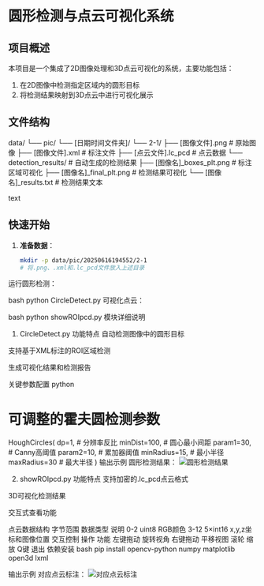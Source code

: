 # 圆形检测与点云可视化系统

## 项目概述

本项目是一个集成了2D图像处理和3D点云可视化的系统，主要功能包括：
1. 在2D图像中检测指定区域内的圆形目标
2. 将检测结果映射到3D点云中进行可视化展示

## 文件结构
data/
└── pic/
└── [日期时间文件夹]/
└── 2-1/
├── [图像文件].png # 原始图像
├── [图像文件].xml # 标注文件
├── [点云文件].lc_pcd # 点云数据
└── detection_results/ # 自动生成的检测结果
├── [图像名]_boxes_plt.png # 标注区域可视化
├── [图像名]_final_plt.png # 检测结果可视化
└── [图像名]_results.txt # 检测结果文本

text

## 快速开始

1. **准备数据**：
   ```bash
   mkdir -p data/pic/20250616194552/2-1
   # 将.png、.xml和.lc_pcd文件放入上述目录
运行圆形检测：

bash
python CircleDetect.py
可视化点云：

bash
python showROIpcd.py
模块详细说明
1. CircleDetect.py
功能特点
自动检测图像中的圆形目标

支持基于XML标注的ROI区域检测

生成可视化结果和检测报告

关键参数配置
python
# 可调整的霍夫圆检测参数
HoughCircles(
    dp=1,          # 分辨率反比
    minDist=100,    # 圆心最小间距
    param1=30,      # Canny高阈值
    param2=10,      # 累加器阈值
    minRadius=15,   # 最小半径
    maxRadius=30    # 最大半径
)
输出示例
圆形检测结果：
![圆形检测结果](https://github.com/user-attachments/assets/2fef760e-f61a-4690-9684-1d2f41171841)

2. showROIpcd.py
功能特点
支持加密的.lc_pcd点云格式

3D可视化检测结果

交互式查看功能

点云数据结构
字节范围	数据类型	说明
0-2	uint8	RGB颜色
3-12	5×int16	x,y,z坐标和图像位置
交互控制
操作	功能
左键拖动	旋转视角
右键拖动	平移视图
滚轮	缩放
Q键	退出
依赖安装
bash
pip install opencv-python numpy matplotlib open3d lxml

输出示例
对应点云标注：
![对应点云标注](https://github.com/user-attachments/assets/c5bdc893-e176-4381-8baf-0677ee10fc63)
